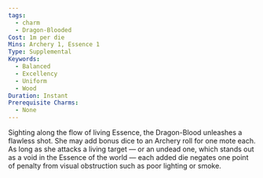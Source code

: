 ```yaml
---
tags:
  - charm
  - Dragon-Blooded
Cost: 1m per die
Mins: Archery 1, Essence 1
Type: Supplemental
Keywords:
  - Balanced
  - Excellency
  - Uniform
  - Wood
Duration: Instant
Prerequisite Charms:
  - None
---
```

Sighting along the flow of living Essence, the Dragon-Blood unleashes a flawless shot. She may add bonus dice to an Archery roll for one mote each. As long as she attacks a living target — or an undead one, which stands out as a void in the Essence of the world — each added die negates one point of penalty from visual obstruction such as poor lighting or smoke.